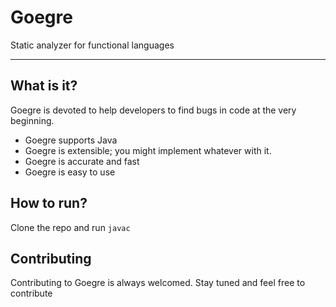 # Goegre
Static analyzer for functional languages

[](https://img.shields.io/badge/version-0.14-blue.svg)

---

## What is it?

Goegre is devoted to help developers to find bugs in code at the very beginning.

- Goegre supports Java
- Goegre is extensible; you might implement whatever with it.
- Goegre is accurate and fast
- Goegre is easy to use

## How to run?

Clone the repo and run `javac`

## Contributing

Contributing to Goegre is always welcomed. Stay tuned and feel free to contribute
